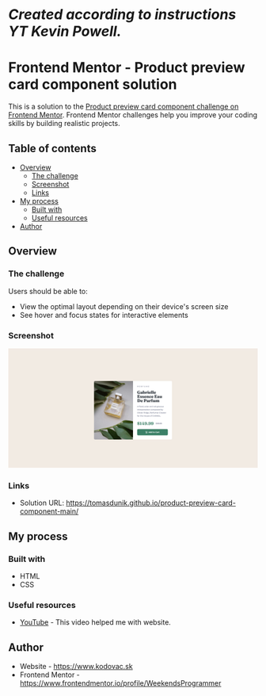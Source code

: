 # _Created according to instructions YT Kevin Powell._

# Frontend Mentor - Product preview card component solution

This is a solution to the [Product preview card component challenge on Frontend Mentor](https://www.frontendmentor.io/challenges/product-preview-card-component-GO7UmttRfa). Frontend Mentor challenges help you improve your coding skills by building realistic projects.

## Table of contents

- [Overview](#overview)
  - [The challenge](#the-challenge)
  - [Screenshot](#screenshot)
  - [Links](#links)
- [My process](#my-process)
  - [Built with](#built-with)
  - [Useful resources](#useful-resources)
- [Author](#author)

## Overview

### The challenge

Users should be able to:

- View the optimal layout depending on their device's screen size
- See hover and focus states for interactive elements

### Screenshot

![](./images/screenshot.png)

### Links

- Solution URL: https://tomasdunik.github.io/product-preview-card-component-main/
<!-- - Live Site URL: [Add live site URL here](https://your-live-site-url.com) -->

## My process

### Built with

- HTML
- CSS

### Useful resources

- [YouTube](https://www.youtube.com/watch?v=B2WL6KkqhLQ&ab_channel=KevinPowell) - This video helped me with website.

## Author

- Website - https://www.kodovac.sk
- Frontend Mentor - https://www.frontendmentor.io/profile/WeekendsProgrammer
